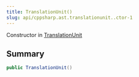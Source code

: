 ```yaml
---
title: TranslationUnit()
slug: api/cppsharp.ast.translationunit..ctor-1
---
```

Constructor in [TranslationUnit](/api/cppsharp/ast/translationunit)

## Summary



```csharp
public TranslationUnit()
```

